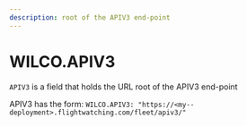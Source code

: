 ```yaml
---
description: root of the APIV3 end-point
---
```


# WILCO.APIV3

`APIV3` is a field that holds the URL root of the APIV3 end-point

APIV3 has the form: `WILCO.APIV3: "https://<my--deployment>.flightwatching.com/fleet/apiv3/"`

